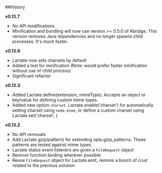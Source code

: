 
##History

**v0.13.7**

* No API modifications
* Minification and bundling will now use version >= 0.5.0 of Abridge. This version removes Java dependencies and no longer spawns child processes. It's much faster. 

**v0.13.6**

* Lactate now sets charsets by default
* Added a test for minification (Note: would prefer faster minification without use of child process)
* Significant refactor

**v0.13.3**

* Added Lactate.define(extension, mimeType). Accepts an object or key/value for defining custom mime types.
* Added new option `charset`. Lactate.enable('charset') for automatically setting charset using `node-mime`, or define a custom charset using Lactate.set('charset', <charset>)

**v0.13.2**

* No API removals
* Add Lactate.gzip(pattern) for extending opts.gzip_patterns. These patterns are tested against mime types.
* Lactate status event listeners are given a `FileRequest` object
* Remove function binding wherever possible
* Reuse `FileRequest` object for Lactate.emit, remove a bunch of *crud* related to the previous solution

